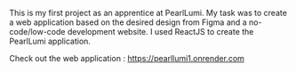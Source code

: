This is my first project as an apprentice at PearlLumi. My task was to create a web application based on the desired design from Figma and a no-code/low-code development website. I used ReactJS to create the PearlLumi application. 


Check out the web application : https://pearllumi1.onrender.com
